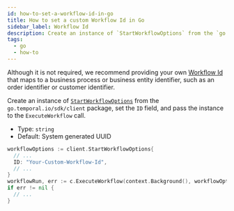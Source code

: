 ```yaml
---
id: how-to-set-a-workflow-id-in-go
title: How to set a custom Workflow Id in Go
sidebar_label: Workflow Id
description: Create an instance of `StartWorkflowOptions` from the `go.temporal.io/sdk/client` package, set the `ID` field, and pass the instance to the `ExecuteWorkflow` call.
tags:
  - go
  - how-to
---
```


Although it is not required, we recommend providing your own [Workflow Id](/concepts/what-is-a-workflow-id) that maps to a business process or business entity identifier, such as an order identifier or customer identifier.

Create an instance of [`StartWorkflowOptions`](https://pkg.go.dev/go.temporal.io/sdk@v1.10.0/client#StartWorkflowOptions) from the `go.temporal.io/sdk/client` package, set the `ID` field, and pass the instance to the `ExecuteWorkflow` call.

- Type: `string`
- Default: System generated UUID

```go
workflowOptions := client.StartWorkflowOptions{
  // ...
  ID: "Your-Custom-Workflow-Id",
  // ...
}
workflowRun, err := c.ExecuteWorkflow(context.Background(), workflowOptions, YourWorkflowDefinition)
if err != nil {
  // ...
}
```
